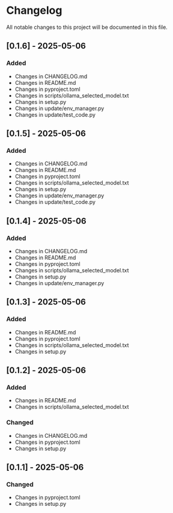 # Changelog

All notable changes to this project will be documented in this file.

## [0.1.6] - 2025-05-06

### Added
- Changes in CHANGELOG.md
- Changes in README.md
- Changes in pyproject.toml
- Changes in scripts/ollama_selected_model.txt
- Changes in setup.py
- Changes in update/env_manager.py
- Changes in update/test_code.py

## [0.1.5] - 2025-05-06

### Added
- Changes in CHANGELOG.md
- Changes in README.md
- Changes in pyproject.toml
- Changes in scripts/ollama_selected_model.txt
- Changes in setup.py
- Changes in update/env_manager.py
- Changes in update/test_code.py

## [0.1.4] - 2025-05-06

### Added
- Changes in CHANGELOG.md
- Changes in README.md
- Changes in pyproject.toml
- Changes in scripts/ollama_selected_model.txt
- Changes in setup.py
- Changes in update/env_manager.py

## [0.1.3] - 2025-05-06

### Added
- Changes in README.md
- Changes in pyproject.toml
- Changes in scripts/ollama_selected_model.txt
- Changes in setup.py

## [0.1.2] - 2025-05-06

### Added
- Changes in README.md
- Changes in scripts/ollama_selected_model.txt

### Changed
- Changes in CHANGELOG.md
- Changes in pyproject.toml
- Changes in setup.py

## [0.1.1] - 2025-05-06

### Changed
- Changes in pyproject.toml
- Changes in setup.py

